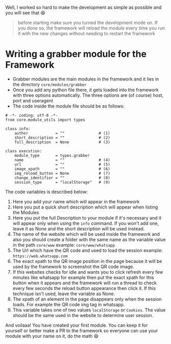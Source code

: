 Well, I worked so hard to make the development as simple as possible and you will see that :smile:
> before starting make sure you turned the development mode on. If you done so, the framework will reload the module every time you run it with the new changes without needing to restart the framework

# Writing a grabber module for the Framework
- Grabber modules are the main modules in the framework and it lies in the directory `core/modules/grabber`
- Once you add any python file there, it gets loaded into the framework with three options automatically. The three options are (of course) host, port and useragent
- The code inside the module file should be as follows:

```
# -*- coding: utf-8 -*-
from core.module_utils import types

class info:
    author            = ""               # (1)
    short_description = ""               # (2)
    full_description  = None             # (3)

class execution:
    module_type       = types.grabber
    name              = ""               # (4)
    url               = ""               # (5)
    image_xpath       = ""               # (6)
    img_reload_button = None             # (7)
    change_identifier = ""               # (8)
    session_type      = "localStorage"   # (9)

```

The code variables is described below:
1. Here you add your name which will appear in the framework
2. Here you put a quick short description which will appear when listing the Modules
3. Here you put the full Description to your module if it's necessary and it will appear only when using the `info` command. If you won't add one, leave it as None and the short description will be used instead.
4. The name of the website which will be used inside the framework and also you should create a folder with the same name as the variable value in the path `core/www` example: `core/www/whatsapp`
5. The Url which have the QR code and used to load the session example: `https://web.whatsapp.com`
6. The exact xpath to the QR image position in the page because it will be used by the framework to screenshot the QR code image.
7. If this websites checks for idle and wants you to click refresh every few minutes like whatsapp for example then put the exact xpath for this button when it appears and the framework will run a thread to check every few seconds the reload button appearance then click it. If this technique isn't used, leave the variable as None.
8. The xpath of an element in the page disappears only when the session loads. For example the QR code img tag in whatsapp.
9. This variable takes one of two values `localStorage` or `Cookies`. The value should be the same used in the website to determine user session.

And voilaaa! You have created your first module. You can keep it for yourself or better make a PR to the framework so everyone can use your module with your name on it, do the math :smile:
